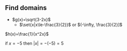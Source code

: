 ## Find domains
-  $g(x)=\sqrt{3-2x}$
	- $\set{x|x\le-\frac{3}{2}}$ or $(-\infty, \frac{3}{2}]$


$h(x)=\frac{1}{x^2x}$

if $x = -5$  then $|x|=-(-5)=5$
